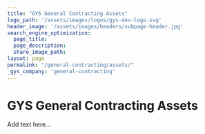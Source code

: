 ```yaml
---
title: "GYS General Contracting Assets"
logo_path: '/assets/images/logos/gys-dev-logo.svg'
header_image: '/assets/images/headers/subpage-header.jpg'
search_engine_optimization:
  page_title:
  page_description:
  share_image_path:
layout: page
permalink: "/general-contracting/assets/"
_gys_company: 'general-contracting'
---
```

# GYS General Contracting Assets
Add text here...